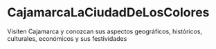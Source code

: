 # CajamarcaLaCiudadDeLosColores
Visiten Cajamarca y conozcan sus aspectos geográficos, históricos, culturales, económicos y sus festividades
